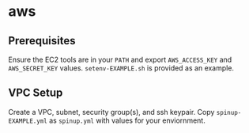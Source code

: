 aws
===

Prerequisites
-------------
Ensure the EC2 tools are in your `PATH` and export `AWS_ACCESS_KEY` and
`AWS_SECRET_KEY` values. `setenv-EXAMPLE.sh` is provided as an example.

VPC Setup
---------
Create a VPC, subnet, security group(s), and ssh keypair. Copy `spinup-EXAMPLE.yml`
as `spinup.yml` with values for your enviornment.
